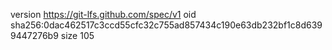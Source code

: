 version https://git-lfs.github.com/spec/v1
oid sha256:0dac462517c3ccd55cfc32c755ad857434c190e63db232bf1c8d6399447276b9
size 105
